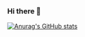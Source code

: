 ### Hi there 👋
[![Anurag's GitHub stats](https://github-readme-stats.vercel.app/api?username=Vulpes94)](https://github.com/anuraghazra/github-readme-stats)


<!--
**Vulpes94/Vulpes94** is a ✨ _special_ ✨ repository because its `README.md` (this file) appears on your GitHub profile.

Here are some ideas to get you started:Cancel changes

- 🔭 I’m currently working on ...
- 🌱 I’m currently learning ...
- 👯 I’m looking to collaborate on ...
- 🤔 I’m looking for help with ...
- 💬 Ask me about ...
- 📫 How to reach me: ...
- 😄 Pronouns: ...
- ⚡ Fun fact: ...
-->
